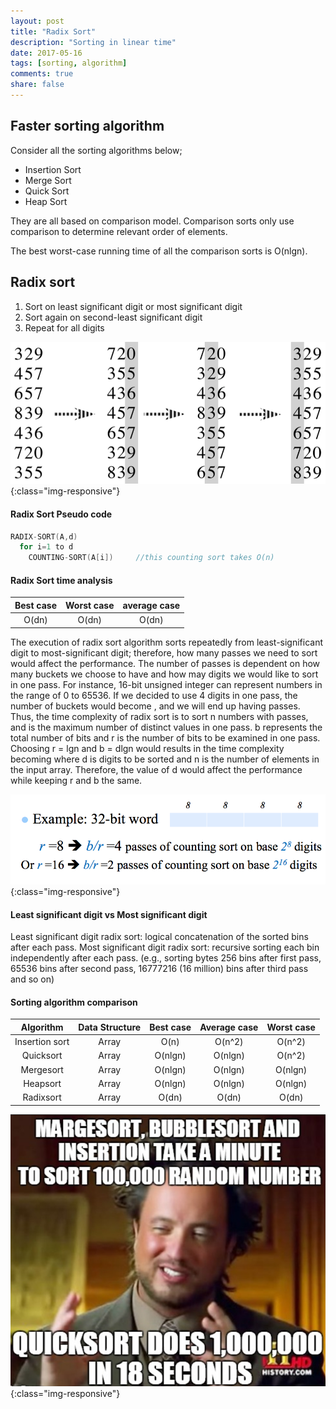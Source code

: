 ```yaml
---
layout: post
title: "Radix Sort"
description: "Sorting in linear time"
date: 2017-05-16
tags: [sorting, algorithm]
comments: true
share: false
---
```


## Faster sorting algorithm

Consider all the sorting algorithms below;

* Insertion Sort
* Merge Sort
* Quick Sort
* Heap Sort

They are all based on comparison model.
Comparison sorts only use comparison to determine relevant order of elements.

The best worst-case running time of all the comparison sorts is O(nlgn).

## Radix sort

1. Sort on least significant digit or most significant digit
2. Sort again on second-least significant digit
3. Repeat for all digits

![RadixSort](/assets/images/RadixSort.png){:class="img-responsive"}


#### Radix Sort Pseudo code
```cpp
RADIX-SORT(A,d)
  for i=1 to d
    COUNTING-SORT(A[i])     //this counting sort takes O(n)
```


#### Radix Sort time analysis

| Best case | Worst case | average case |
|:--------:|:--------:|:-------:|
| O(dn)  | O(dn) | O(dn) |

The execution of radix sort algorithm sorts repeatedly from least-significant digit to most-significant digit; therefore, how many passes we need to sort would affect the performance. The number of passes is dependent on how many buckets we choose to have and how may digits we would like to sort in one pass. For instance, 16-bit unsigned integer can represent numbers in the range of 0 to 65536. If we decided to use 4 digits in one pass, the number of buckets would become , and we will end up having  passes. Thus, the time complexity of radix sort is  to sort n numbers with  passes, and  is the maximum number of distinct values in one pass. b represents the total number of bits and r is the number of bits to be examined in one pass. Choosing r = lgn and b = dlgn would results in the time complexity becoming  where d is digits to be sorted and n is the number of elements in the input array. Therefore, the value of d would affect the performance while keeping r and b the same.

![RadixSort](/assets/images/RadixSortPerformance.png){:class="img-responsive"}

#### Least significant digit vs Most significant digit

Least significant digit radix sort: logical concatenation of the sorted bins after each pass.
Most significant digit radix sort: recursive sorting each bin independently after each pass. (e.g., sorting bytes 256 bins after first pass, 65536 bins after second pass, 16777216 (16 million) bins after third pass and so on)

#### Sorting algorithm comparison

| Algorithm | Data Structure | Best case | Average case | Worst case
|:--------:|:--------:|:-------:|:--------:|:-------:|
| Insertion sort  | Array | O(n) | O(n^2) | O(n^2) |
| Quicksort  | Array | O(nlgn) | O(nlgn) | O(n^2) |
| Mergesort  | Array | O(nlgn) | O(nlgn) | O(nlgn) |
| Heapsort  | Array | O(nlgn) | O(nlgn) | O(nlgn) |
| Radixsort  | Array | O(dn) | O(dn) | O(dn) |

![RadixSort](/assets/images/Conclusion.png){:class="img-responsive"}
